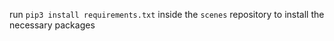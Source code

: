 run `pip3 install requirements.txt` inside the `scenes` repository to
install the necessary packages
